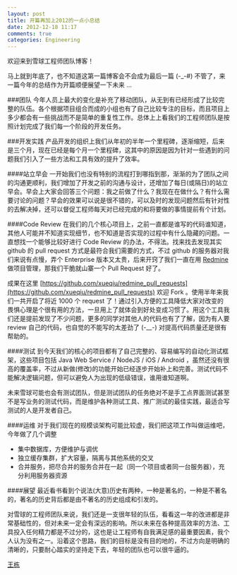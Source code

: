 ```yaml
---
layout: post
title: 开篇再加上2012的一点小总结
date: 2012-12-18 11:17
comments: true
categories: Engineering
---
```


欢迎来到雪球工程师团队博客！

马上就到年底了，也不知道这第一篇博客会不会成为最后一篇 (-_-#) 不管了，来一篇今年的总结作为开篇顺便展望一下未来 ...

###团队
今年人员上最大的变化是补充了移动团队，从无到有已经形成了比较完整的队伍。各个根据项目组合而成的小组也有了自己比较专注的目标，而且项目上多少都会有一些挑战而不是简单的重复性工作。总体上上看我们的工程师团队是按照计划完成了我们每一个阶段的开发任务。

###开发实践
产品开发的组织上我们从年初的半年一个里程碑，逐渐缩短，后来是三个月，现在已经是每个月一个里程碑，这其中的原因是因为针对一些遇到的问题我们引入了一些方法和工具有效的提升了效率。

####站立早会
一开始我们也没有特别的流程打到哪指到那，渐渐的为了团队之间的沟通更顺利，我们增加了开发之前的沟通与设计，还增加了每日(或隔日)的站立早会。早会上大家会回答三个问题：我之前做了什么？我现在在做什么？有什么需要讨论的问题？早会的效果可以说是很不错的，可以及时的发现问题然后有针对性的去解决掉，还可以督促工程师每天对已经完成的和将要做的事情提前有个计划。

####Code Review
在我们的几个核心项目上，之前一直都是谁写的代码谁知道，其他人可能并不知道实现细节，也不知道是否实现的过程中有什么隐藏的问题。一直想找一个能够比较好进行 Code Review 的办法，不得法。找来找去发现其实 github 的 pull request 方式是最符合我们需要的方式，不过 github 的服务器对我们来说有点慢，弄个 Enterprise 版本又太贵，后来开窍了我们一直在用 [Redmine](http://www.redmine.org) 做项目管理，那我们干脆就山寨一个 Pull Request 好了。

成果在这里 [https://github.com/xueqiu/redmine_pull_requests](https://github.com/xueqiu/redmine_pull_requests) 欢迎 Fork 。使用半年来我们一共开启了将近 1000 个 request 了！通过引入方便的工具降低大家对改变的畏惧心理是个很有用的方法，一旦用上了就体会到好处变成习惯了。用这个工具我们还是提前发现了不少问题，更多的同学对其他人的代码也有了了解，因为有人要 review 自己的代码，也自觉的不能写的太差劲了 (-__-) 对提高代码质量还是很有帮助的。

####测试
到今天我们的核心的项目都有了自己完整的、容易编写的自动化测试框架，这些项目包括 Java Web Service / NodeJS / iOS / Android ，虽然还没有很高的覆盖率，不过从新做(修改)的功能开始已经逐步开始补上和完善。测试代码不能解决逻辑问题，但可以避免人为出现的低级错误，谁用谁知道啊。

未来雪球可能也会有测试团队，但是测试团队的任务绝对不是手工点界面测试甚至不是写业务的测试代码，而是维护各种测试工具、推广测试的最佳实践，最适合写测试的人是开发者自己。

####运维
对于我们现在的规模谈架构可能比较虚，我们把这项工作叫做运维吧，今年做了几个调整

* 集中数据库，方便维护与调优
* 独立缓存集群，扩大容量，隔离与其他系统的交叉
* 合并服务，把尽合并的服务合并在一起（同一个项目或者同一台服务器），充分利用服务器资源

####展望
最近看书看到个说法(大意)历史有两种，一种是著名的，一种是不著名的，著名的历史背后都是由不著名的历史组成和引发的。

对雪球的工程师团队来说，我们还是一支很年轻的队伍，看看这一年的改进都是非常基础性的，但对未来一定会有深远的影响。所以未来在各种提高效率的方法、工具投入任何精力都是不过分的，这也是让工程师有自我满足感的最重要因素，我个人认为没有之一。沿着这个思路，我们的目标是没有目的地的，不过方向是明确的清晰的，只要耐心踏实的坚持走下去，年轻的团队也可以很牛逼的。

[王栋](http://xueqiu.com/wangdong)